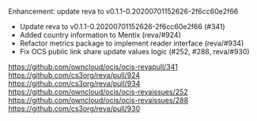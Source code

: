 Enhancement: update reva to v0.1.1-0.20200701152626-2f6cc60e2f66

-   Update reva to v0.1.1-0.20200701152626-2f6cc60e2f66 (#341)
-   Added country information to Mentix (reva/#924)
-   Refactor metrics package to implement reader interface (reva/#934)
-   Fix OCS public link share update values logic (#252, #288, reva/#930)

<https://github.com/owncloud/ocis/ocis-revapull/341>
<https://github.com/cs3org/reva/pull/924>
<https://github.com/cs3org/reva/pull/934>
<https://github.com/owncloud/ocis/ocis-revaissues/252>
<https://github.com/owncloud/ocis/ocis-revaissues/288>
<https://github.com/cs3org/reva/pull/930>
